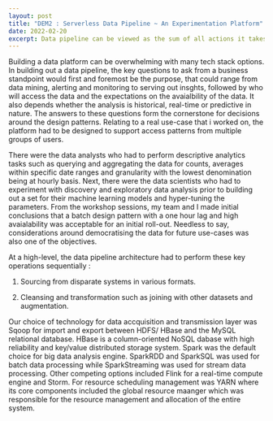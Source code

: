```yaml
---
layout: post
title: "DEM2 : Serverless Data Pipeline ~ An Experimentation Platform"
date: 2022-02-20
excerpt: Data pipeline can be viewed as the sum of all actions it takes to move data from source to destination, which is typically a data lake through software engineering best practices. What goes into the design, implementation and scalability so that it brings business value to the table?
---
```


Building a data platform can be overwhelming with many tech stack options. In building out a data pipeline, the key questions to ask from a business standpoint would first and foremost be the purpose, that could range from data mining, alerting and monitoring to serving out insghts, followed by who will access the data and the expectations on the avaialbility of the data. It also depends whether the analysis is historical, real-time or predictive in nature. The answers to these questions form the cornerstone for decisions around the design patterns. Relating to a real use-case that i worked on, the platform had  to be designed to support access patterns from multiple groups of users.

There were the data analysts who had to perform descriptive analytics tasks such as querying and aggregating the data for counts, averages within specific date ranges and granularity with the lowest denomination being at hourly basis. Next, there were the data scientists who had to experiment with discovery and exploratory data analysis prior to building out a set for their machine learning models and hyper-tuning the parameters. From the workshop sessions, my team and I made initial conclusions that a batch design pattern with a one hour lag and high avaialability was acceptable for an initial roll-out. Needless to say, considerations around democratising the data for future use-cases was also one of the objectives. 

At a high-level, the data pipeline architecture had to perform these key operations sequentially : 

1)  Sourcing from disparate systems in various formats.

2)  Cleansing and transformation such as joining with other datasets and augmentation. 

Our choice of technology for data accquisition and transmission layer was Sqoop for import and export between HDFS/ HBase and the MySQL relational database. HBase is a column-oriented NoSQL dabase with high reliability and key/value distributed storage system. Spark was the default choice for big data analysis engine. SparkRDD and SparkSQL was used for batch data processing while SparkStreaming was used for stream data processing. Other competing options included Flink  for a real-time compute engine and Storm. For resource scheduling management was YARN where its core components included the global resource maanger which was responsible for the resource management and allocation of the entire system. 
